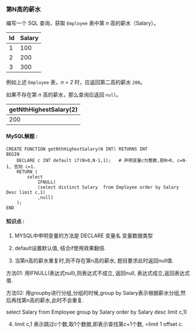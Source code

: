 ### 第N高的薪水

编写一个 SQL 查询，获取 `Employee` 表中第 *n* 高的薪水（Salary）。

| Id   | Salary |
| ---- | ------ |
| 1    | 100    |
| 2    | 200    |
| 3    | 300    |

例如上述 `Employee` 表，*n = 2* 时，应返回第二高的薪水 `200`。

如果不存在第 *n* 高的薪水，那么查询应返回 `null`。

| getNthHighestSalary(2) |
| ---------------------- |
| 200                    |

#### MySQL解题  :

```mysql
CREATE FUNCTION getNthHighestSalary(N INT) RETURNS INT
BEGIN
    DECLARE c INT default if(N>0,N-1,1);   # 声明变量c为整数,若N>0, c=N-1, 否则 c=1.
    RETURN (
        select 
            IFNULL(
            (select distinct Salary  from Employee order by Salary Desc limit c,1)
            ,null) 
    );
END

```

#### 知识点 :

1) MYSQL中申明变量的方法是 DECLARE 变量名 变量数据类型

2) default设置默认值, 结合if使用效果翻倍.

3) 当第n高的薪水重复时,则不存在第n高的薪水, 题目要求此时返回null值.

方法01: 用IFNULL(表达式null),则表达式不成立, 返回null, 表达式成立,返回表达式值.

方法02: 用groupby进行分组,分组的时候,group by Salary表示根据薪水分组,然后再找第n高的薪水,此时不会重复.

 select Salary from Employee group by Salary order by Salary desc limit c,1)

4) limit c,1 表示跳过c个数,取1个数据,即表示查找第c+1个数, =limit 1 offset c.